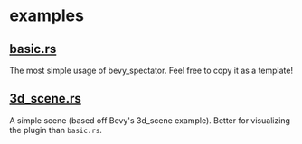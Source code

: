# examples

## [basic.rs](basic.rs)
The most simple usage of bevy_spectator. Feel free to copy it as a template!

## [3d_scene.rs](3d_scene.rs)
A simple scene (based off Bevy's 3d_scene example). Better for visualizing the plugin than `basic.rs`.
